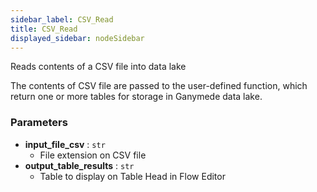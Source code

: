 ```yaml
---
sidebar_label: CSV_Read
title: CSV_Read
displayed_sidebar: nodeSidebar
---
```


Reads contents of a CSV file into data lake

The contents of CSV file are passed to the user-defined function, which
return one or more tables for storage in Ganymede data lake.


### Parameters
- **input_file_csv** : `str`
  - File extension on CSV file
- **output_table_results** : `str`
  - Table to display on Table Head in Flow Editor